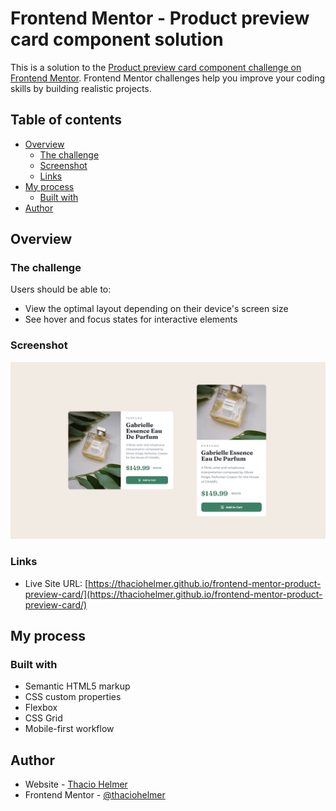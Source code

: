 # Frontend Mentor - Product preview card component solution

This is a solution to the [Product preview card component challenge on Frontend Mentor](https://www.frontendmentor.io/challenges/product-preview-card-component-GO7UmttRfa). Frontend Mentor challenges help you improve your coding skills by building realistic projects. 

## Table of contents

- [Overview](#overview)
  - [The challenge](#the-challenge)
  - [Screenshot](#screenshot)
  - [Links](#links)
- [My process](#my-process)
  - [Built with](#built-with)
- [Author](#author)

## Overview

### The challenge

Users should be able to:

- View the optimal layout depending on their device's screen size
- See hover and focus states for interactive elements

### Screenshot

![Result](./design/result.png)

### Links

- Live Site URL: [https://thaciohelmer.github.io/frontend-mentor-product-preview-card/](https://thaciohelmer.github.io/frontend-mentor-product-preview-card/)

## My process

### Built with

- Semantic HTML5 markup
- CSS custom properties
- Flexbox
- CSS Grid
- Mobile-first workflow

## Author

- Website - [Thacio Helmer](https://www.thaciohelmer.com.br)
- Frontend Mentor - [@thaciohelmer](https://www.frontendmentor.io/profile/thaciohelmer)
